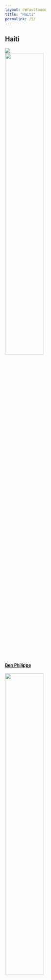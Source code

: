 ```yaml
---
layout: defaultauco
title: "Haiti"
permalink: /5/
---
```

<div class="container-0">
    <div class="container-title">
        <span class="country"><h2>Haiti</h2></span>
        <div class="photo-co">
          <img src="https://www.worldatlas.com/r/w960-q80/upload/68/8d/9b/ht-01.png" >
    </div>
</div>
<!-- partial:index.partial.html -->
<div class="container">
  <div class="timeline clearfix">
  <div class="vertical-line">
  <div id="post-1" class="vesti-col timeline-post">
   <div class="vesti-content-wrapper">
     <div class="photo">
       <img src="https://images.thestar.com/UwXW1hr6N4O9ZxWBj2p8Flpa7Bw=/1200x800/smart/filters:cb(2700061000)/https://www.thestar.com/content/dam/thestar/entertainment/books/2019/01/04/author-ben-philippe-elevates-typical-high-school-stories-with-new-teen-novel/ben_philippe.jpg" width="50%" height="50%" >
       <div class="vesti-date-wrapper">
         <div class="vesti-date">
         </div>
       </div>
     </div>
     <div class="vesti-desc">
       <a class="desc-a" href="#">
         <h4><a href="{{ site.baseurl }}/bphilippe/">Ben Philippe</a></h4>
       </a>
     </div>
   </div>
 </div>
 <div id="post-2" class="vesti-col timeline-post">
   <div class="vesti-content-wrapper">
     <div class="photo">
       <img src="https://t4.ftcdn.net/jpg/03/40/12/49/360_F_340124934_bz3pQTLrdFpH92ekknuaTHy8JuXgG7fi.jpg" width="50%" height="50%" >
       <div class="vesti-date-wrapper">
         <div class="vesti-date">
         </div>
       </div>
     </div>
     <div class="vesti-desc">
       <a class="desc-a" href="#">
         <h4><a href="{{ site.baseurl }}/cwerleigh/">Christian Werleigh</a></h4>
       </a>
     </div>
   </div>
 </div>
 <div id="post-3" class="vesti-col timeline-post">
   <div class="vesti-content-wrapper">
     <div class="photo">
       <img src="https://i2.wp.com/lequotidiennews.org/wp-content/uploads/2022/07/download-8.jpg?fit=189%2C266&ssl=1" width="50%" height="50%" >
       <div class="vesti-date-wrapper">
         <div class="vesti-date">
         </div>
       </div>
     </div>
     <div class="vesti-desc">
       <a class="desc-a" href="#">
         <h4><a href="{{ site.baseurl }}/cmagloiresaintaude/">Clément Magloire-Saint-Aude</a></h4>
       </a>
     </div>
   </div>
 </div>
 <div id="post-4" class="vesti-col timeline-post">
   <div class="vesti-content-wrapper">
     <div class="photo">
       <img src="https://chqdaily.com/wp-content/uploads/2021/07/Legros_Geoges_Danielle_WritersCenter-photo-credit-Jennifer-Waddell-680x1024.jpg" width="50%" height="50%" >
       <div class="vesti-date-wrapper">
         <div class="vesti-date">
         </div>
       </div>
     </div>
     <div class="vesti-desc">
       <a class="desc-a" href="#">
         <h4><a href="{{ site.baseurl }}/dlgeorges/">Danielle Legros Georges</a></h4>
       </a>
     </div>
   </div>
 </div>
  <div id="post-5" class="vesti-col timeline-post">
   <div class="vesti-content-wrapper">
     <div class="photo">
       <img src="https://www.themoviedb.org/t/p/w300_and_h450_bestv2/51eqwgSUY6hCNjYL8HpFtsGu5ii.jpg" width="50%" height="50%" >
       <div class="vesti-date-wrapper">
         <div class="vesti-date">
         </div>
       </div>
     </div>
     <div class="vesti-desc">
       <a class="desc-a" href="#">
         <h4><a href="{{ site.baseurl }}/dlaferrière/">Dany Laferrière</a></h4>
       </a>
     </div>
   </div>
 </div>
  <div id="post-6" class="vesti-col timeline-post">
   <div class="vesti-content-wrapper">
     <div class="photo">
       <img src="https://i0.wp.com/twodropsofink.com/wp-content/uploads/2020/03/dimitry-.jpeg?resize=380%2C450&ssl=1" width="50%" height="50%" >
       <div class="vesti-date-wrapper">
         <div class="vesti-date">
         </div>
       </div>
     </div>
     <div class="vesti-desc">
       <a class="desc-a" href="#">
         <h4><a href="{{ site.baseurl }}/deleger/">Dimitry Elias Léger</a></h4>
       </a>
     </div>
   </div>
 </div>
  <div id="post-7" class="vesti-col timeline-post">
   <div class="vesti-content-wrapper">
     <div class="photo">
       <img src="http://ile-en-ile.org/wp-content/uploads/2004/02/saint-amand.jpg" width="50%" height="50%" >
       <div class="vesti-date-wrapper">
         <div class="vesti-date">
         </div>
       </div>
     </div>
     <div class="vesti-desc">
       <a class="desc-a" href="#">
         <h4><a href="{{ site.baseurl }}/esaintamand/">Edris Saint-Amand</a></h4>
       </a>
     </div>
   </div>
 </div>
  <div id="post-8" class="vesti-col timeline-post">
   <div class="vesti-content-wrapper">
     <div class="photo">
       <img src="https://upload.wikimedia.org/wikipedia/commons/e/ea/20190924SM130_%2848794857947%29_%28cropped%29.jpg" width="50%" height="50%" >
       <div class="vesti-date-wrapper">
         <div class="vesti-date">
         </div>
       </div>
     </div>
     <div class="vesti-desc">
       <a class="desc-a" href="#">
         <h4><a href="{{ site.baseurl }}/edanticat/">Edwidge Danticat</a></h4>
       </a>
     </div>
   </div>
 </div>
  <div id="post-9" class="vesti-col timeline-post">
   <div class="vesti-content-wrapper">
     <div class="photo">
       <img src="https://images-na.ssl-images-amazon.com/images/I/61Gs1ueVi5L._UY200_.jpg" width="50%" height="50%" >
       <div class="vesti-date-wrapper">
         <div class="vesti-date">
         </div>
       </div>
     </div>
     <div class="vesti-desc">
       <a class="desc-a" href="#">
         <h4><a href="{{ site.baseurl }}/eaugustave/">Elsie Augustave</a></h4>
       </a>
     </div>
   </div>
 </div>
 <div id="post-10" class="vesti-col timeline-post">
   <div class="vesti-content-wrapper">
     <div class="photo">
       <img src="https://www.marche-poesie.com/wp-content/uploads/2020/07/evelyne-trouillot-2.jpg" width="50%" height="50%" >
       <div class="vesti-date-wrapper">
         <div class="vesti-date">
         </div>
       </div>
     </div>
     <div class="vesti-desc">
       <a class="desc-a" href="#">
         <h4><a href="{{ site.baseurl }}/etrouillot/">Evelyne Trouillot</a></h4>
       </a>
     </div>
   </div>
 </div>
  <div id="post-11" class="vesti-col timeline-post">
   <div class="vesti-content-wrapper">
     <div class="photo">
       <img src="https://upload.wikimedia.org/wikipedia/commons/thumb/9/98/Fernand_Hibbert.jpg/200px-Fernand_Hibbert.jpg" width="50%" height="50%" >
       <div class="vesti-date-wrapper">
         <div class="vesti-date">
         </div>
       </div>
     </div>
     <div class="vesti-desc">
       <a class="desc-a" href="#">
         <h4><a href="{{ site.baseurl }}/fhibbert/">Fernand Hibbert</a></h4>
       </a>
     </div>
   </div>
 </div>
 <div id="post-12" class="vesti-col timeline-post">
   <div class="vesti-content-wrapper">
     <div class="photo">
       <img src="https://images.squarespace-cdn.com/content/v1/5da756336e99da3c1206e959/1571256170797-QXUUR25FX3UF6TL7PNDG/Francesca+Momplaisir_8503.jpg?format=750w" width="50%" height="50%" >
       <div class="vesti-date-wrapper">
         <div class="vesti-date">
         </div>
       </div>
     </div>
     <div class="vesti-desc">
       <a class="desc-a" href="#">
         <h4><a href="{{ site.baseurl }}/fmomplaisir/">Francesca Momplaisir</a></h4>
       </a>
     </div>
   </div>
 </div>
 <div id="post-13" class="vesti-col timeline-post">
   <div class="vesti-content-wrapper">
     <div class="photo">
       <img src="https://upload.wikimedia.org/wikipedia/commons/5/53/Jean_Laposte_2.jpg" width="50%" height="50%" >
       <div class="vesti-date-wrapper">
         <div class="vesti-date">
         </div>
       </div>
     </div>
     <div class="vesti-desc">
       <a class="desc-a" href="#">
         <h4><a href="{{ site.baseurl }}/fetienne/">Frankétienne</a></h4>
       </a>
     </div>
   </div>
 </div>
  <div id="post-14" class="vesti-col timeline-post">
   <div class="vesti-content-wrapper">
     <div class="photo">
       <img src="https://www.miamibookfair.com/wp-content/uploads/2016/09/wainwright_kiki.jpg" width="70%" height="70%" >
       <div class="vesti-date-wrapper">
         <div class="vesti-date">
         </div>
       </div>
     </div>
     <div class="vesti-desc">
       <a class="desc-a" href="#">
         <h4><a href="{{ site.baseurl }}/fwainwright/">Frantz Wainwright</a></h4>
       </a>
     </div>
   </div>
 </div>
  <div id="post-15" class="vesti-col timeline-post">
   <div class="vesti-content-wrapper">
     <div class="photo">
       <img src="https://substackcdn.com/image/fetch/f_auto,q_auto:good,fl_progressive:steep/https%3A%2F%2Fbucketeer-e05bbc84-baa3-437e-9518-adb32be77984.s3.amazonaws.com%2Fpublic%2Fimages%2Fe2053314-55aa-4850-beb4-93fc1051c039_300x387.jpeg" width="60%" height="60%" >
       <div class="vesti-date-wrapper">
         <div class="vesti-date">
         </div>
       </div>
     </div>
     <div class="vesti-desc">
       <a class="desc-a" href="#">
         <h4><a href="{{ site.baseurl }}/fmarcelin/">Frédéric Marcelin</a></h4>
       </a>
     </div>
   </div>
 </div>
  <div id="post-16" class="vesti-col timeline-post">
   <div class="vesti-content-wrapper">
     <div class="photo">
       <img src="https://upload.wikimedia.org/wikipedia/commons/thumb/3/30/Georges_Sylvain-1909.jpg/640px-Georges_Sylvain-1909.jpg" width="70%" height="70%" >
       <div class="vesti-date-wrapper">
         <div class="vesti-date">
         </div>
       </div>
     </div>
     <div class="vesti-desc">
       <a class="desc-a" href="#">
         <h4><a href="{{ site.baseurl }}/gsylvain/">Georges Sylvain</a></h4>
       </a>
     </div>
   </div>
 </div>
  <div id="post-17" class="vesti-col timeline-post">
   <div class="vesti-content-wrapper">
     <div class="photo">
       <img src="https://t4.ftcdn.net/jpg/03/40/12/49/360_F_340124934_bz3pQTLrdFpH92ekknuaTHy8JuXgG7fi.jpg" width="70%" height="70%" >
       <div class="vesti-date-wrapper">
         <div class="vesti-date">
         </div>
       </div>
     </div>
     <div class="vesti-desc">
       <a class="desc-a" href="#">
         <h4><a href="{{ site.baseurl }}/htrouillot/">Henock Trouillot</a></h4>
       </a>
     </div>
   </div>
 </div>
 <div id="post-18" class="vesti-col timeline-post">
   <div class="vesti-content-wrapper">
     <div class="photo">
       <img src="https://images.findagrave.com/photos250/photos/2007/105/18962141_117676362965.jpg" width="70%" height="70%" >
       <div class="vesti-date-wrapper">
         <div class="vesti-date">
         </div>
       </div>
     </div>
     <div class="vesti-desc">
       <a class="desc-a" href="#">
         <h4><a href="{{ site.baseurl }}/hpapailler/">Hubert Papailler</a></h4>
       </a>
     </div>
   </div>
 </div>
 <div id="post-19" class="vesti-col timeline-post">
   <div class="vesti-content-wrapper">
     <div class="photo">
       <img src="https://www.cavalcadeofauthors.org/wp-content/uploads/2019/05/zoboi-883x1024.jpg" width="70%" height="70%" >
       <div class="vesti-date-wrapper">
         <div class="vesti-date">
         </div>
       </div>
     </div>
     <div class="vesti-desc">
       <a class="desc-a" href="#">
         <h4><a href="{{ site.baseurl }}/izoboi/">Ibi Zoboi</a></h4>
       </a>
     </div>
   </div>
 </div>
  <div id="post-20" class="vesti-col timeline-post">
   <div class="vesti-content-wrapper">
     <div class="photo">
       <img src="https://www.haitiinter.com/wp-content/uploads/2021/03/ida-FL.jpg" width="70%" height="70%" >
       <div class="vesti-date-wrapper">
         <div class="vesti-date">
         </div>
       </div>
     </div>
     <div class="vesti-desc">
       <a class="desc-a" href="#">
         <h4><a href="{{ site.baseurl }}/ifaubert/">Ida Faubert</a></h4>
       </a>
     </div>
   </div>
 </div>
  <div id="post-21" class="vesti-col timeline-post">
   <div class="vesti-content-wrapper">
     <div class="photo">
       <img src="http://4.bp.blogspot.com/-PssCtR4JpN4/VWwKSAratSI/AAAAAAAAElc/bl20LKh1OlY/s640/Crop.jpg" width="70%" height="70%" >
       <div class="vesti-date-wrapper">
         <div class="vesti-date">
         </div>
       </div>
     </div>
     <div class="vesti-desc">
       <a class="desc-a" href="#">
         <h4><a href="{{ site.baseurl }}/jlaroche/">Jacques Laroche</a></h4>
       </a>
     </div>
   </div>
 </div>
  <div id="post-22" class="vesti-col timeline-post">
   <div class="vesti-content-wrapper">
     <div class="photo">
       <img src="https://upload.wikimedia.org/wikipedia/commons/4/45/Jacquess_Roumain.jpeg" width="50%" height="50%" >
       <div class="vesti-date-wrapper">
         <div class="vesti-date">
         </div>
       </div>
     </div>
     <div class="vesti-desc">
       <a class="desc-a" href="#">
         <h4><a href="{{ site.baseurl }}/jroumain/">Jacques Roumain</a></h4>
       </a>
     </div>
   </div>
 </div>
 <div id="post-23" class="vesti-col timeline-post">
   <div class="vesti-content-wrapper">
     <div class="photo">
    <img src="https://upload.wikimedia.org/wikipedia/commons/a/a4/Portrait_Jacques_St%C3%A9phen_ALEXIS-Port-au-Prince%2C_1945.jpg" width="50%" height="50%" >
       <div class="vesti-date-wrapper">
         <div class="vesti-date">
         </div>
       </div>
     </div>
     <div class="vesti-desc">
       <a class="desc-a" href="#">
         <h4><a href="{{ site.baseurl }}/jsalexis/">Jacques Stephen Alexis</a></h4>
       </a>
     </div>
   </div>
 </div>
    <div id="post-24" class="vesti-col timeline-post">
      <div class="vesti-content-wrapper">
        <div class="photo">
          <img src="http://ile-en-ile.org/wp-content/uploads/2004/02/dominique.jpg">
          <div class="vesti-date-wrapper">
            <div class="vesti-date">
            </div>
          </div>
        </div>
        <div class="vesti-desc">
          <a class="desc-a" href="#">
            <h4><a href="{{ site.baseurl }}/jdominique/">Jan J Dominique</a></h4>
          </a>
        </div>
      </div>
    </div>
     <div id="post-25" class="vesti-col timeline-post">
      <div class="vesti-content-wrapper">
        <div class="photo">
          <img src="https://racespaceplace.files.wordpress.com/2020/08/jean-au-studio.jpg" width="70%">
          <div class="vesti-date-wrapper">
            <div class="vesti-date">
            </div>
          </div>
        </div>
        <div class="vesti-desc">
          <a class="desc-a" href="#">
            <h4><a href="{{ site.baseurl }}/jcasimir/">Jean Casimir</a></h4>
          </a>
        </div>
      </div>
    </div>
    <div id="post-26" class="vesti-col timeline-post">
      <div class="vesti-content-wrapper">
        <div class="photo">
          <img src="https://jebcaeditions.org/uploads/3/4/5/7/34571231/published/jean-dany013_2.jpg?1511456078" width="70%">
          <div class="vesti-date-wrapper">
            <div class="vesti-date">
            </div>
          </div>
        </div>
        <div class="vesti-desc">
          <a class="desc-a" href="#">
            <h4><a href="{{ site.baseurl }}/jdjoachim/">Jean Dany Joachim</a></h4>
          </a>
        </div>
      </div>
    </div>
    <div id="post-27" class="vesti-col timeline-post">
      <div class="vesti-content-wrapper">
        <div class="photo">
          <img src="https://th.bing.com/th/id/R.3c633caade52e2be3250f0c8b070bbc3?rik=Je5CLscOhPnpzQ&riu=http%3a%2f%2fphotos.geni.com%2fp13%2f2c%2f05%2ffe%2ffd%2f5344483ab9073712%2fjean_baptiste_joseph_vilaire_large.jpg&ehk=NrCxOqorCPhXJRROR2ej6xac1sEhNn97NsJDqWNFG%2f0%3d&risl=&pid=ImgRaw&r=0" width="70%">
          <div class="vesti-date-wrapper">
            <div class="vesti-date">
            </div>
          </div>
        </div>
        <div class="vesti-desc">
          <a class="desc-a" href="#">
            <h4><a href="{{ site.baseurl }}/jjvilaire/">Jean-Joseph Vilaire</a></h4>
          </a>
        </div>
      </div>
    </div>
  <div id="post-28" class="vesti-col timeline-post">
      <div class="vesti-content-wrapper">
        <div class="photo">
          <img src="https://www.babelio.com/users/AVT_Justin-Lherisson_8077.jpg" width="70%">
          <div class="vesti-date-wrapper">
            <div class="vesti-date">
            </div>
          </div>
        </div>
        <div class="vesti-desc">
          <a class="desc-a" href="#">
            <h4><a href="{{ site.baseurl }}/jlherisson/">Justin Lhérisson</a></h4>
          </a>
        </div>
      </div>
    </div>
<div id="post-29" class="vesti-col timeline-post">
      <div class="vesti-content-wrapper">
        <div class="photo">
          <img src="https://www.katiadulysse.com/wp-content/uploads/2018/08/Katia1-001-e1614293010493-1024x784.jpg" width="70%">
          <div class="vesti-date-wrapper">
            <div class="vesti-date">
            </div>
          </div>
        </div>
        <div class="vesti-desc">
          <a class="desc-a" href="#">
            <h4><a href="{{ site.baseurl }}/kdulysse/">Katia D. Ulysse</a></h4>
          </a>
        </div>
      </div>
    </div>
<div id="post-30" class="vesti-col timeline-post">
      <div class="vesti-content-wrapper">
        <div class="photo">
          <img src="http://smallaxe.net/sites/small-axe/files/Kettly-MARS-photo-1-200x300.jpg" width="70%">
          <div class="vesti-date-wrapper">
            <div class="vesti-date">
            </div>
          </div>
        </div>
        <div class="vesti-desc">
          <a class="desc-a" href="#">
            <h4><a href="{{ site.baseurl }}/kmars/">Kettly Mars</a></h4>
          </a>
        </div>
      </div>
    </div>
<div id="post-31" class="vesti-col timeline-post">
      <div class="vesti-content-wrapper">
        <div class="photo">
          <img src="https://knightfoundation.org/wp-content/uploads/2019/06/elle1_3.jpg?w=800" width="70%">
          <div class="vesti-date-wrapper">
            <div class="vesti-date">
            </div>
          </div>
        </div>
        <div class="vesti-desc">
          <a class="desc-a" href="#">
            <h4><a href="{{ site.baseurl }}/lmoise/">Lenelle Moïse</a></h4>
          </a>
        </div>
      </div>
    </div>
  <div id="post-32" class="vesti-col timeline-post">
      <div class="vesti-content-wrapper">
        <div class="photo">
          <img src="https://s.yimg.com/uu/api/res/1.2/oxMzGu35l.aCuA05L2mKbg--~B/aD0xMDUwO3c9MTI5NDtzbT0xO2FwcGlkPXl0YWNoeW9u/http://media.zenfs.com/en_us/News/afp.com/a490a57b3178423ca57332fc0f192445e64aea93.jpg" width="70%">
          <div class="vesti-date-wrapper">
            <div class="vesti-date">
            </div>
          </div>
        </div>
        <div class="vesti-desc">
          <a class="desc-a" href="#">
            <h4><a href="{{ site.baseurl }}/lfmanigat/">Leslie François Manigat</a></h4>
          </a>
        </div>
      </div>
    </div>
<div id="post-33" class="vesti-col timeline-post">
      <div class="vesti-content-wrapper">
        <div class="photo">
          <img src="https://images.squarespace-cdn.com/content/v1/54ef4a93e4b01b969d320540/1590707857058-HPZGZRF7HOLEED9TITQY/Louis-Philippe+Dalembert+%C2%A9+Olivier+Dion.jpg" width="70%">
          <div class="vesti-date-wrapper">
            <div class="vesti-date">
            </div>
          </div>
        </div>
        <div class="vesti-desc">
          <a class="desc-a" href="#">
            <h4><a href="{{ site.baseurl }}/lpdalembert/">Louis-Philippe Dalembert</a></h4>
          </a>
        </div>
      </div>
    </div>
<div id="post-34" class="vesti-col timeline-post">
      <div class="vesti-content-wrapper">
        <div class="photo">
          <img src="https://aalbc.com/author-photos/Marie-Arnold.jpg" width="70%">
          <div class="vesti-date-wrapper">
            <div class="vesti-date">
            </div>
          </div>
        </div>
        <div class="vesti-desc">
          <a class="desc-a" href="#">
            <h4><a href="{{ site.baseurl }}/marnold/">Marie Arnold</a></h4>
          </a>
        </div>
      </div>
    </div>
<div id="post-35" class="vesti-col timeline-post">
      <div class="vesti-content-wrapper">
        <div class="photo">
          <img src="https://www.bibliothequedesameriques.com/sites/default/files/portrait-auteure-marie_celie_agnant-accueil.jpg?fid=1630" width="70%">
          <div class="vesti-date-wrapper">
            <div class="vesti-date">
            </div>
          </div>
        </div>
        <div class="vesti-desc">
          <a class="desc-a" href="#">
            <h4><a href="{{ site.baseurl }}/mcagnant/">Marie Célie Agnant</a></h4>
          </a>
        </div>
      </div>
    </div>
<div id="post-36" class="vesti-col timeline-post">
      <div class="vesti-content-wrapper">
        <div class="photo">
          <img src="https://www.miamibookfair.com/wp-content/uploads/2017/04/Heurtelou.jpg" width="70%">
          <div class="vesti-date-wrapper">
            <div class="vesti-date">
            </div>
          </div>
        </div>
        <div class="vesti-desc">
          <a class="desc-a" href="#">
            <h4><a href="{{ site.baseurl }}/mheurtelou/">Maude Heurtelou</a></h4>
          </a>
        </div>
      </div>
    </div>
<div id="post-37" class="vesti-col timeline-post">
      <div class="vesti-content-wrapper">
        <div class="photo">
          <img src="https://images.findagrave.com/photos250/photos/2019/161/197446636_537f1bd1-cbea-4ff5-8405-23ee9ff670d3.jpeg" width="70%">
          <div class="vesti-date-wrapper">
            <div class="vesti-date">
            </div>
          </div>
        </div>
        <div class="vesti-desc">
          <a class="desc-a" href="#">
            <h4><a href="{{ site.baseurl }}/mvchauvet/">Marie Vieux Chauvet</a></h4>
          </a>
        </div>
      </div>
    </div>
<div id="post-38" class="vesti-col timeline-post">
      <div class="vesti-content-wrapper">
        <div class="photo">
          <img src="https://i.ytimg.com/vi/vl66R1NpTr0/maxresdefault.jpg" width="70%">
          <div class="vesti-date-wrapper">
            <div class="vesti-date">
            </div>
          </div>
        </div>
        <div class="vesti-desc">
          <a class="desc-a" href="#">
            <h4><a href="{{ site.baseurl }}/maantoine/">Max A. Antoine</a></h4>
          </a>
        </div>
      </div>
    </div>
     <div id="post-39" class="vesti-col timeline-post">
      <div class="vesti-content-wrapper">
        <div class="photo">
          <img src="https://t4.ftcdn.net/jpg/03/40/12/49/360_F_340124934_bz3pQTLrdFpH92ekknuaTHy8JuXgG7fi.jpg" width="70%">
          <div class="vesti-date-wrapper">
            <div class="vesti-date">
            </div>
          </div>
        </div>
        <div class="vesti-desc">
          <a class="desc-a" href="#">
            <h4><a href="{{ site.baseurl }}/mrigaud/">Milo Rigaud</a></h4>
          </a>
        </div>
      </div>
    </div>
    <div id="post-40" class="vesti-col timeline-post">
      <div class="vesti-content-wrapper">
        <div class="photo">
          <img src="https://i.pinimg.com/736x/21/b3/9a/21b39a19aa1724d82a47487972656555--haiti-terre.jpg" width="70%">
          <div class="vesti-date-wrapper">
            <div class="vesti-date">
            </div>
          </div>
        </div>
        <div class="vesti-desc">
          <a class="desc-a" href="#">
            <h4><a href="{{ site.baseurl }}/mjachancy/">Myriam J.A Chancy</a></h4>
          </a>
        </div>
      </div>
    </div>
<div id="post-41" class="vesti-col timeline-post">
      <div class="vesti-content-wrapper">
        <div class="photo">
          <img src="http://media.wbur.org/wp/2010/03/PSylvain300.jpg" width="70%">
          <div class="vesti-date-wrapper">
            <div class="vesti-date">
            </div>
          </div>
        </div>
        <div class="vesti-desc">
          <a class="desc-a" href="#">
            <h4><a href="{{ site.baseurl }}/psylvain/">Patrick Sylvain</a></h4>
          </a>
        </div>
      </div>
    </div>
<div id="post-42" class="vesti-col timeline-post">
          <div class="vesti-content-wrapper">
            <div class="photo">
              <img src="https://upload.wikimedia.org/wikipedia/commons/d/d4/Philippe_Thoby-Marcelin.jpg" width="70%">
              <div class="vesti-date-wrapper">
                <div class="vesti-date">
                </div>
              </div>
            </div>
            <div class="vesti-desc">
              <a class="desc-a" href="#">
                <h4><a href="{{ site.baseurl }}/pthobymarcelin/">Philippe Thoby-Marcelin</a></h4>
              </a>
            </div>
          </div>
        </div>
<div id="post-43" class="vesti-col timeline-post">
              <div class="vesti-content-wrapper">
                <div class="photo">
                  <img src="https://cdn.shopify.com/s/files/1/0077/0057/8375/files/APHOTO_480x480.jpg?v=1564782360" width="70%">
                  <div class="vesti-date-wrapper">
                    <div class="vesti-date">
                    </div>
                  </div>
                </div>
                <div class="vesti-desc">
                  <a class="desc-a" href="#">
                    <h4><a href="{{ site.baseurl }}/pajeanty/">Pierre Alex Jeanty</a></h4>
                  </a>
                </div>
              </div>
            </div>
<div id="post-44" class="vesti-col timeline-post">
              <div class="vesti-content-wrapper">
                <div class="photo">
                  <img src="https://t4.ftcdn.net/jpg/03/40/12/49/360_F_340124934_bz3pQTLrdFpH92ekknuaTHy8JuXgG7fi.jpg" width="70%">
                  <div class="vesti-date-wrapper">
                    <div class="vesti-date">
                    </div>
                  </div>
                </div>
                <div class="vesti-desc">
                  <a class="desc-a" href="#">
                    <h4><a href="{{ site.baseurl }}/pmarcelin/">Pierre Marcelin</a></h4>
                  </a>
                </div>
              </div>
            </div>
<div id="post-45" class="vesti-col timeline-post">
              <div class="vesti-content-wrapper">
                <div class="photo">
                  <img src="https://t4.ftcdn.net/jpg/03/40/12/49/360_F_340124934_bz3pQTLrdFpH92ekknuaTHy8JuXgG7fi.jpg" width="70%">
                  <div class="vesti-date-wrapper">
                    <div class="vesti-date">
                    </div>
                  </div>
                </div>
                <div class="vesti-desc">
                  <a class="desc-a" href="#">
                    <h4><a href="{{ site.baseurl }}/pvalentinvastey/">Pompée Valentin Vastey</a></h4>
                  </a>
                </div>
              </div>
            </div>
<div id="post-46" class="vesti-col timeline-post">
              <div class="vesti-content-wrapper">
                  <div class="photo">
                    <img src="http://ile-en-ile.org/wp-content/uploads/2021/01/Raoul-Altidor.jpg" width="70%">
                    <div class="vesti-date-wrapper">
                      <div class="vesti-date">
                        </div>
                      </div>
                     </div>
                      <div class="vesti-desc">
                    <a class="desc-a" href="#">
                      <h4><a href="{{ site.baseurl }}/rbaltidor/">Raoul B. Altidor</a></h4>
                    </a>
                </div>
              </div>
            </div>
<div id="post-47" class="vesti-col timeline-post">
              <div class="vesti-content-wrapper">
                  <div class="photo">
              <img src="http://t2.gstatic.com/licensed-image?q=tbn:ANd9GcTiiM9j8IaUVFBGmr_Z2FKlNc6UIauO4Cje3agXlyDzp_ZgtqrX8wng7PovF8NvhsD58C_UxH_grWkJtqM" width="70%">
                    <div class="vesti-date-wrapper">
                      <div class="vesti-date">
                        </div>
                      </div>
                     </div>
                      <div class="vesti-desc">
                    <a class="desc-a" href="#">
                      <h4><a href="{{ site.baseurl }}/rdepestre/">René Depestre</a></h4>
                    </a>
                </div>
              </div>
            </div>
<div id="post-48" class="vesti-col timeline-post">
              <div class="vesti-content-wrapper">
                  <div class="photo">
              <img src="https://ndbooks.imgix.net/Philoctete_Rene.jpg?auto=format&ch=Width,DPR&fit=crop&h=500&q=95&sat=-100&w=500" width="70%">
                    <div class="vesti-date-wrapper">
                      <div class="vesti-date">
                        </div>
                      </div>
                     </div>
                      <div class="vesti-desc">
                    <a class="desc-a" href="#">
                      <h4><a href="{{ site.baseurl }}/rphiloctète/">René Philoctète</a></h4>
                    </a>
                </div>
              </div>
            </div>
<div id="post-49" class="vesti-col timeline-post">
              <div class="vesti-content-wrapper">
                  <div class="photo">
            <img src="https://www.ccny.cuny.edu/sites/default/files/styles/600px_wide/public/Prof-Dorsinville_14.jpg?itok=k_XUmUyG" width="70%">
                    <div class="vesti-date-wrapper">
                      <div class="vesti-date">
                        </div>
                      </div>
                     </div>
                      <div class="vesti-desc">
                    <a class="desc-a" href="#">
                      <h4><a href="{{ site.baseurl }}/rdorsinville/">Roger Dorsinville</a></h4>
                    </a>
                </div>
              </div>
            </div>
<div id="post-50" class="vesti-col timeline-post">
              <div class="vesti-content-wrapper">
                  <div class="photo">
            <img src="https://th.bing.com/th/id/R.5cc1ad7e4684386278953150270e4c74?rik=18fHGt2xyjvv7Q&riu=http%3a%2f%2fsite.prix-fetkann.fr%2fwp-content%2fuploads%2f2015%2f01%2fYanick-Lahens-10.jpg&ehk=Xo5OAxmfY1UffKE%2byQ%2b9oHXPuGRxPihFvFrAlbVJy7g%3d&risl=&pid=ImgRaw&r=0" width="70%">
                    <div class="vesti-date-wrapper">
                      <div class="vesti-date">
                        </div>
                      </div>
                     </div>
                      <div class="vesti-desc">
                    <a class="desc-a" href="#">
                      <h4><a href="{{ site.baseurl }}/ylahens/">Yanick Lahens</a></h4>
                    </a>
                </div>
              </div>
            </div>
<div id="post-49" class="vesti-col timeline-post">
              <div class="vesti-content-wrapper">
                  <div class="photo">
            <img src="https://jeaniuspublishing.com/wp-content/uploads/2016/02/HeadShot.jpg" width="70%">
                    <div class="vesti-date-wrapper">
                      <div class="vesti-date">
                        </div>
                      </div>
                     </div>
                      <div class="vesti-desc">
                    <a class="desc-a" href="#">
                      <h4><a href="{{ site.baseurl }}/pajeanty/">Pierre Alex Jeanty</a></h4>
                    </a>
                </div>
              </div>
            </div>
<!-- partial -->

